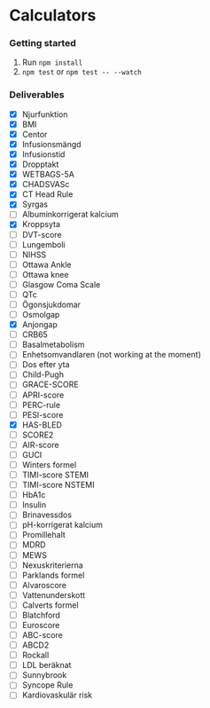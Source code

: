 # Calculators

### Getting started

1. Run `npm install`
2. `npm test` or `npm test -- --watch`

### Deliverables

- [x] Njurfunktion
- [x] BMI
- [x] Centor
- [x] Infusionsmängd
- [x] Infusionstid
- [x] Dropptakt
- [x] WETBAGS-5A
- [x] CHADSVASc
- [x] CT Head Rule
- [x] Syrgas
- [ ] Albuminkorrigerat kalcium
- [x] Kroppsyta
- [ ] DVT-score
- [ ] Lungemboli
- [ ] NIHSS
- [ ] Ottawa Ankle
- [ ] Ottawa knee
- [ ] Glasgow Coma Scale
- [ ] QTc
- [ ] Ögonsjukdomar
- [ ] Osmolgap
- [x] Anjongap
- [ ] CRB65
- [ ] Basalmetabolism
- [ ] Enhetsomvandlaren (not working at the moment)
- [ ] Dos efter yta
- [ ] Child-Pugh
- [ ] GRACE-SCORE
- [ ] APRI-score
- [ ] PERC-rule
- [ ] PESI-score
- [x] HAS-BLED
- [ ] SCORE2
- [ ] AIR-score
- [ ] GUCI
- [ ] Winters formel
- [ ] TIMI-score STEMI
- [ ] TIMI-score NSTEMI
- [ ] HbA1c
- [ ] Insulin
- [ ] Brinavessdos
- [ ] pH-korrigerat kalcium
- [ ] Promillehalt
- [ ] MDRD
- [ ] MEWS
- [ ] Nexuskriterierna
- [ ] Parklands formel
- [ ] Alvaroscore
- [ ] Vattenunderskott
- [ ] Calverts formel
- [ ] Blatchford
- [ ] Euroscore
- [ ] ABC-score
- [ ] ABCD2
- [ ] Rockall
- [ ] LDL beräknat
- [ ] Sunnybrook
- [ ] Syncope Rule
- [ ] Kardiovaskulär risk
